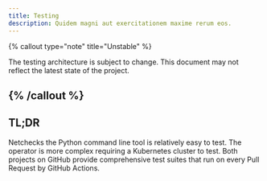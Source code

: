 ```yaml
---
title: Testing
description: Quidem magni aut exercitationem maxime rerum eos.
---
```

{% callout type="note" title="Unstable" %}

The testing architecture is subject to change. This document may not reflect the latest state of the project.

{% /callout %}
---

## TL;DR

Netchecks the Python command line tool is relatively easy to test. The operator is more complex requiring 
a Kubernetes cluster to test. Both projects on GitHub provide comprehensive test suites that 
run on every Pull Request by GitHub Actions.

